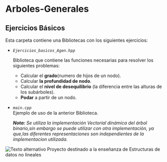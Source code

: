 # Arboles-Generales
## Ejercicios Básicos

Esta carpeta contiene una Bibliotecas con los siguientes ejercicios:
  
  * *`Ejercicios_basicos_Agen.hpp`*  
    
      Biblioteca que contiene las funciones necesarias para resolver los siguientes problemas:  
      * Calcular el **grado**(numero de hijos de un nodo).  
      * Calcular **la profundidad de nodo**.  
      * Calcular el **nivel de desequilibrio** (la diferencia entre las alturas de los subárboles).  
      * **Podar** a partir de un nodo.  
  * *`main.cpp`*  
      Ejemplo de uso de la anterior Biblioteca.  
        
      ***Nota:** Se utiliza la implementación Vectorial dinámica del árbol binario,sin embargo se puede utilizar con otra implementación, ya que,las diferentes representaciones son independientes de la implementacion utilizada.*  
   
![Texto alternativo](http://img.fenixzone.net/i/lmTtJ8j.jpeg)
Proyecto destinado a la enseñanza de Estructuras de datos no lineales
